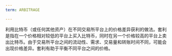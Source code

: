 ```yaml
---
term: ARBITRAGE

---
```

利用比特币（或任何其他资产）在不同交易所平台上的价格差异获利的做法。套利是指在一个价格相对较低的平台上买入比特币，同时在另一个价格较高的平台上卖出比特币。由于交易所平台之间的流动性、需求、交易量和转账时间不同，可能会出现价格差异。套利有助于平衡不同平台之间的价格。